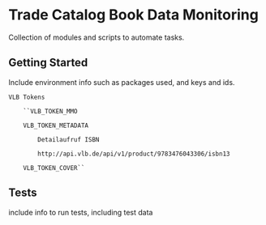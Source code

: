 # Trade Catalog Book Data Monitoring

Collection of modules and scripts to automate tasks. 

## Getting Started

Include environment info such as packages used, and keys and ids.

``VLB Tokens``

        ``VLB_TOKEN_MMO

        VLB_TOKEN_METADATA

        	Detailaufruf ISBN
        	
        	http://api.vlb.de/api/v1/product/9783476043306/isbn13

        VLB_TOKEN_COVER``




## Tests

include info to run tests, including test data

